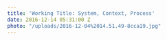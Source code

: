 ```yaml
---
title: 'Working Title: System, Context, Process'
date: 2016-12-14 05:31:00 Z
photo: "/uploads/2016-12-04%2014.51.49-8cca19.jpg"
---
```


